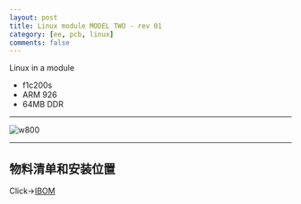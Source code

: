 ```yaml
---
layout: post
title: Linux module MODEL TWO - rev 01
category: [ee, pcb, linux]
comments: false
---
```


Linux in a module

* f1c200s
* ARM 926
* 64MB DDR

---

![w800](/images/linux-module-m2-v0.1.jpg)

---

## 物料清单和安装位置
Click->[IBOM](/static/KiCAD-20200604-f1c100s-card/bom/ibom.html)

